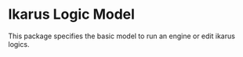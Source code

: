 # Ikarus Logic Model
This package specifies the basic model to run an engine or edit ikarus logics.
